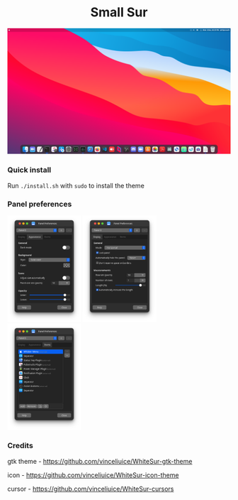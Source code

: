 <h1 align="center"> Small Sur </h1>
<p align="center"> <img src="img/sample.png"/> </p>


### Quick install 
Run `./install.sh` with `sudo` to install the theme

### Panel preferences
<p>
  <img src="img/appearance.png" width="33%" />
  <img src="img/display.png" width="33%" /> 
  <img src="img/items.png" width="33%" />
</p>

### Credits 
gtk theme - https://github.com/vinceliuice/WhiteSur-gtk-theme

icon - https://github.com/vinceliuice/WhiteSur-icon-theme 

cursor - https://github.com/vinceliuice/WhiteSur-cursors